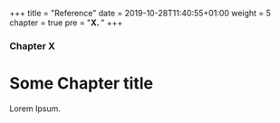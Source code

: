 +++
title = "Reference"
date = 2019-10-28T11:40:55+01:00
weight = 5
chapter = true
pre = "<b>X. </b>"
+++

### Chapter X

# Some Chapter title

Lorem Ipsum.